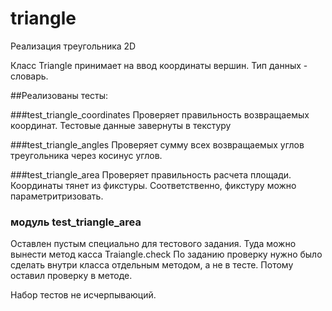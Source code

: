 # triangle
Реализация треугольника 2D

Класс Triangle принимает на ввод координаты вершин. Тип данных - словарь.

##Реализованы тесты:

###test_triangle_coordinates
Проверяет правильность возвращаемых координат. Тестовые данные завернуты в текстуру

###test_triangle_angles
Проверяет сумму всех возвращаемых углов треугольника через косинус углов.

###test_triangle_area
Проверяет правильность расчета площади. Координаты тянет из фикстуры.
Соответственно, фикстуру можно параметритризовать.

### модуль test_triangle_area
Оставлен пустым специально для тестового задания.
Туда можно вынести метод касса Traiangle.check
По заданию проверку нужно было сделать внутри класса отдельным методом, а не в тесте.
Потому оставил проверку в методе.

Набор тестов не исчерпываюций.

